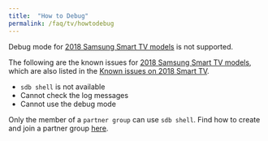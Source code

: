 ```yaml
---
title:  "How to Debug"
permalink: /faq/tv/howtodebug
---
```


Debug mode for [2018 Samsung Smart TV models](https://developer.samsung.com/tv/develop/specifications/tv-model-groups) is not supported.

The following are the known issues for [2018 Samsung Smart TV models](https://developer.samsung.com/tv/develop/specifications/tv-model-groups), which are also listed in the [Known issues on 2018 Smart TV]({{site.url}}{{site.baseurl}}/issues/tv/2018SmartTV/).

-  `sdb shell` is not available
- Cannot check the log messages
- Cannot use the debug mode

Only the member of a `partner group` can use `sdb shell`. Find how to create and join a partner group [here](https://developer.samsung.com/tv/support/documentation-qa/distributing-applications-qa/#seller-office-membership).
